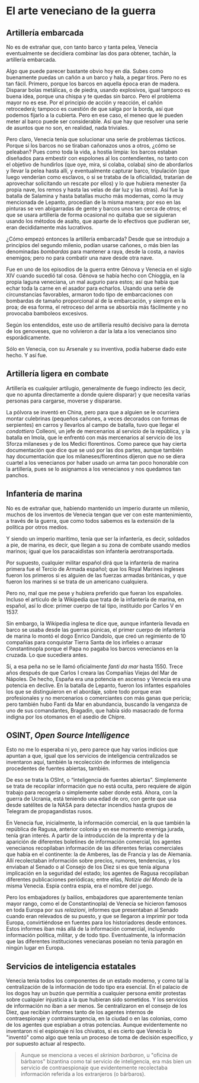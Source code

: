 # El arte veneciano de la guerra

## Artillería embarcada

No es de extrañar que, con tanto barco y tanta pelea, Venecia eventualmente se
decidiera combinar las dos para obtener, tachán, la artillería embarcada.

Algo que puede parecer bastante obvio hoy en día. Subes como buenamente puedas
un cañón a un barco y hala, a pegar tiros. Pero no es tan fácil. Primero, porque
los barcos en aquella época eran de madera. Disparar bolas metálicas, o de
piedra, usando explosivos, igual tampoco es buena idea, porque una chispa y te
quedas sin barco. Pero el problema mayor no es ese. Por el principio de acción y
reacción, el cañón retrocederá; tampoco es cuestión de que salga por la borda,
así que podemos fijarlo a la cubierta. Pero en ese caso, el meneo que le pueden
meter al barco puede ser considerable. Así que hay que resolver una serie de
asuntos que no son, en realidad, nada triviales.

Pero claro, Venecia tenía que solucionar una serie de problemas tácticos. Porque
si los barcos no se tiraban cañonazos unos a otros, ¿cómo se peleaban? Pues como
toda la vida, a hostia limpia: los barcos estaban diseñados para embestir con
espolones al los contendientes, no tanto con el objetivo de hundirlos (que oye,
mira, si colaba, colaba) sino de abordarlos y llevar la pelea hasta allí, y
eventualmente capturar barco, tripulación (que luego venderían como esclavos, o
si se trataba de la oficialidad, tratarían de aprovechar solicitando un rescate
por ellos) y lo que hubiera menester (la propia nave, los remos y hasta las
velas de dar luz y las otras). Así fue la batalla de Salamina y hasta batallas
mucho más modernas, como la muy mencionada de Lepanto, procedían de la misma
manera; por eso en las pinturas se ven abigarradas de gente y barcos unos tan
cerca de otros; el que se usara artillería de forma ocasional no quitaba que se
siguieran usando los métodos de asalto, que aparte de lo efectivos que pudieran
ser, eran decididamente más lucrativos.

¿Cómo empezó entonces la artillería embarcada? Desde que se introdujo a
principios del segundo milenio, podían usarse cañones, o más bien las
denominadas *bombardas* para mantener a raya, desde la costa, a navíos enemigos;
pero no para combatir una nave desde otra nave.

Fue en uno de los episodios de la guerra entre Génova y Venecia en el siglo XIV
cuando sucedió tal cosa. Génova se había hecho con Chioggia, en la propia laguna
veneciana, un mal augurio para estos; así que había que echar toda la carne en
el asador para echarlos. Usando una serie de circunstancias favorables, armaron
todo tipo de embarcaciones con bombardas de tamaño proporcional al de la
embarcación, y siempre en la proa; de esa forma, el retroceso del arma se
absorbía más fácilmente y no provocaba bamboleos excesivos.

Según los entendidos, este uso de artillería resultó decisivo para la derrota de
los genoveses, que no volvieron a dar la lata a los venecianos sino
esporádicamente.

Sólo en Venecia, con su Arsenale y su inventiva, podía haberse dado este
hecho. Y así fue.


## Artillería ligera en combate

Artillería es cualquier artilugio, generalmente de fuego indirecto (es decir,
que no apunta directamente a donde quiere disparar) y que necesita varias
personas para cargarse, moverse y dispararse.

La pólvora se inventó en China, pero para que a alguien se le ocurriera montar
culebrinas (pequeños cañones, a veces decorados con formas de serpientes) en
carros y llevarlos al campo de batalla, tuvo que llegar el *condottiero*
Colleoni, un jefe de mercenarios al servicio de la república, y la batalla en
Imola, que le enfrentó con más mercenarios al servicio de los Sforza milaneses y
de los Medici florentinos. Como parece que hay cierta documentación que dice que
se usó por las dos partes, aunque también hay documentación que los
milaneses/florentinos dijeron que no se diera cuartel a los venecianos por haber
usado un arma tan poco honorable con la artillería, pues se lo asignamos a los
venecianos y nos quedamos tan panchos.

## Infantería de marina

No es de extrañar que, habiendo mantenido un imperio durante un
milenio, muchos de los inventos de Venecia tengan que ver con este
mantenimiento, a través de la guerra, que como todos sabemos es la
extensión de la política por otros medios.

Y siendo un imperio marítimo, tenía que ser la infantería, es decir,
soldados a pie, de marina, es decir, que llegan a su zona de combate
usando medios marinos; igual que los paracaidistas son infantería
aerotransportada.

Por supuesto, cualquier militar español dirá que la infantería de
marina primera fue el Tercio de Armada español; que los Royal Marines
ingleses fueron los primeros si es alguien de las fuerzas armadas
británicas, y que fueron los marines si se trata de un americano
cualquiera.

Pero no, mal que me pese y hubiera preferido que fueran los
españoles. Incluso el artículo de la Wikipedia que trata de la
infantería de marina, en español, así lo dice: primer cuerpo de tal
tipo, instituido por Carlos V en 1537.

Sin embargo, la Wikipedia inglesa te dice que, aunque infantería
llevada en barco se usaba desde las guerras púnicas, el primer cuerpo
de infantería de marina lo montó el dogo Enrico Dandolo, que creó un
regimiento de 10 compañías para conquistar Tierra Santa de los
infieles o arrasar Constantinopla porque el Papa no pagaba los barcos
venecianos en la cruzada. Lo que sucediera antes.

Sí, a esa peña no se le llamó oficialmente *fanti da mar*
hasta 1550. Trece años después de que Carlos I creara las Compañías
Viejas del Mar de Nápoles. De hecho, España era una potencia en
ascenso y Venecia era una potencia en declive. En la batalla de
Lepanto, fueron los infantes españoles los que se distinguieron en el
abordaje, sobre todo porque eran profesionales y no mercenarios o
comerciantes con más ganas que pericia; pero también hubo Fanti da Mar
en abundancia, buscando la venganza de uno de sus comandantes,
Bragadin, que había sido masacrado de forma indigna por los otomanos
en el asedio de Chipre.

## OSINT, *Open Source Intelligence*

Esto no me lo esperaba ni yo, pero parece que hay varios indicios que
apuntan a que, igual que los servicios de inteligencia centralizados
se inventaron aquí, también la recolección de informes de inteligencia
procedentes de fuentes abiertas, también.

De eso se trata la OSInt, o “inteligencia de fuentes abiertas”. Simplemente se
trata de recopilar información que no está oculta, pero requiere de algún
trabajo para recogerla o simplemente saber donde está. Ahora, con la guerra de
Ucrania, está teniendo una edad de oro, con gente que usa desde satélites de la
NASA para detectar incendios hasta grupos de Telegram de propagandistas rusos.

En Venecia fue, inicialmente, la información comercial, en la que
también la república de Ragusa, anterior colonia y en ese momento
enemiga jurada, tenía gran interés. A partir de la introducción de la
imprenta y de la aparición de diferentes boletines de información
comercial, los agentes venecianos recopilaban información de las
diferentes ferias comerciales que había en el continente: la de
Amberes, las de Francia y las de Alemania. Allí recolectaban
información sobre precios, rumores, tendencias, y los enviaban al
Senado o al Consejo de los Diez si es que tenía alguna implicación en
la seguridad del estado; los agentes de Ragusa recopilaban diferentes
publicaciones periódicas; entre ellas, *Notizie del Mondo* de la misma
Venecia. Espía contra espía, era el nombre del juego.

Pero los embajadores (y bailíos, embajadores que aparentemente tenían
mayor rango, como el de Constantinopla) de Venecia se hicieron famosos
en toda Europa por sus *relazioni*, informes que presentaban al Senado
cuando eran relevados de su puesto, y que se llegaron a imprimir por
toda Europa, convirtiéndose en fuentes para los historiadores desde
entonces. Estos informes iban más allá de la información comercial,
incluyendo información política, militar, y de todo
tipo. Eventualmente, la información que las diferentes instituciones
venecianas poseían no tenía paragón en ningún lugar en Europa.


## Servicios de inteligencia estatales

Venecia tenía todos los componentes de un estado moderno, y como tal la
centralización de la información de todo tipo era esencial. En el palacio de los
dogos hay un buzón que permitía a cualquier persona emitir protestas sobre
cualquier injusticia a la que hubieran sido sometidos. Y los servicios de
información no iban a ser menos. Se centralizaron en el consejo de los Diez, que
recibían informes tanto de los agentes internos de contraespionaje y
contrainsurgencia, en la ciudad o en las colonias, como de los agentes que
espiaban a otras potencias. Aunque evidentemente no inventaron ni el espionaje
ni los chivatos, sí es cierto que Venecia lo "inventó" como algo que tenía un
proceso de toma de decisión específico, y por supuesto actuar al respecto.

> Aunque se menciona a veces el *skrinion barbaron*, u "oficina de bárbaros"
bizantina como tal servicio de inteligencia, era más bien un servicio de
contraespionaje que evidentemente recolectaba información referida a los
extranjeros (o bárbaros).
